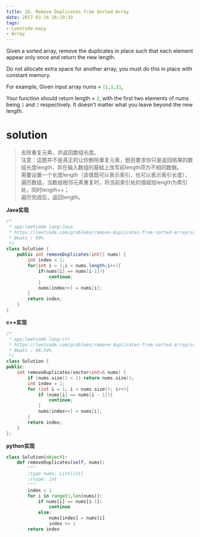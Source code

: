 ```yaml
---
title: 26. Remove Duplicates from Sorted Array
date: 2017-03-16 16:19:33
tags:
- LeetCode-easy
- Array
---
```

Given a sorted array, remove the duplicates in place such that each element appear only once and return the new length.

Do not allocate extra space for another array, you must do this in place with constant memory.

For example,
Given input array nums = <font color='rgb(199,37,78)'>`[1,1,2]`</font>,

Your function should return length = <font color='rgb(199,37,78)'>`2`</font>, with the first two elements of nums being <font color='rgb(199,37,78)'>`1`</font> and <font color='rgb(199,37,78)'>`2`</font> respectively. It doesn't matter what you leave beyond the new length.

<!--more-->

# solution

>去除重复元素，并返回数组长度。<br/>
>注意：这题并不是真正的让你删除重复元素，题目要求你只是返回结果的数组长度length，并在输入数组的基础上改写前length项为不相同数据。<br/>
>需要设置一个长度length（该值既可以表示索引，也可以表示索引长度），遍历数组，当数组相邻元素重复时，将当前索引处的值赋给length为索引处，同时length++；<br>
>遍历完成后，返回length。

**Java实现**

```java
/*
 * app:leetcode lang:Java
 * https://leetcode.com/problems/remove-duplicates-from-sorted-array/submissions/
 * Beats : 99%
 */
class Solution {
    public int removeDuplicates(int[] nums) {
        int index = 1;
        for(int i = 1;i < nums.length;i++){
            if(nums[i] == nums[i-1]){
                continue;
            }
            nums[index++] = nums[i];
        }
        return index;
    }
}
```

**c++实现**

```c++
/*
 * app:leetcode lang:c++
 * https://leetcode.com/problems/remove-duplicates-from-sorted-array/submissions/
 * Beats : 98.54%
 */
class Solution {
public:
    int removeDuplicates(vector<int>& nums) {
		if (nums.size() < 2) return nums.size();
		int index = 1;
		for (int i = 1; i < nums.size(); i++){
			if (nums[i] == nums[i - 1]){
				continue;
			}
			nums[index++] = nums[i];
		}
		return index;
    }
};
```

**python实现**

```python
class Solution(object):
    def removeDuplicates(self, nums):
        """
        :type nums: List[int]
        :rtype: int
        """
        index = 1
        for i in range(1,len(nums)):
            if nums[i] == nums[i-1]:
                continue
            else:
                nums[index] = nums[i]
                index += 1
        return index
```

